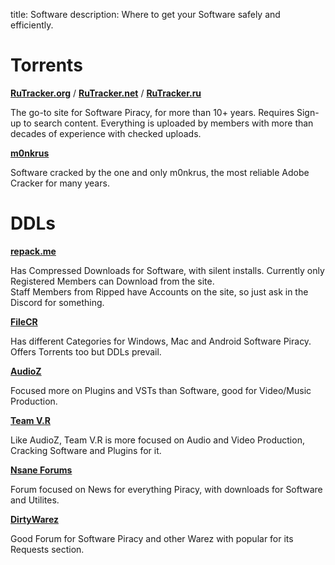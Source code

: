 title: Software
description: Where to get your Software safely and efficiently.

# Torrents

**[RuTracker.org](https://rutracker.org)** / **[RuTracker.net](https://rutracker.net)** / **[RuTracker.ru](https://rutracker.ru)**

The go-to site for Software Piracy, for more than 10+ years. Requires Sign-up to search content.
Everything is uploaded by members with more than decades of experience with checked uploads.

**[m0nkrus](https://w14.monkrus.ws/)**

Software cracked by the one and only m0nkrus, the most reliable Adobe Cracker for many years.

# DDLs

**[repack.me](https://repack.me)**

Has Compressed Downloads for Software, with silent installs. Currently only Registered Members can Download from the site.  
Staff Members from Ripped have Accounts on the site, so just ask in the Discord for something.  

**[FileCR](https://filecr.com)**

Has different Categories for Windows, Mac and Android Software Piracy. Offers Torrents too but DDLs prevail.  

**[AudioZ](https://audioz.download/)**

Focused more on Plugins and VSTs than Software, good for Video/Music Production.

**[Team V.R](https://codec.kiev.ua/releases.html)** 

Like AudioZ, Team V.R is more focused on Audio and Video Production, Cracking Software and Plugins for it.

**[Nsane Forums](https://nsaneforums.com/)**

Forum focused on News for everything Piracy, with downloads for Software and Utilites.  

**[DirtyWarez](https://forum.dirtywarez.com/)**

Good Forum for Software Piracy and other Warez with popular for its Requests section.

